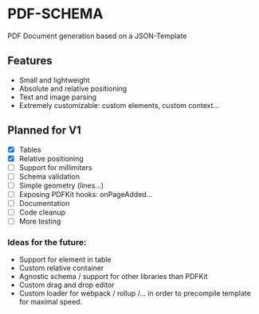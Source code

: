 # PDF-SCHEMA <br>

PDF Document generation based on a JSON-Template

## Features
- Small and lightweight
- Absolute and relative positioning
- Text and image parsing
- Extremely customizable: custom elements, custom context...

## Planned for V1
- [x] Tables
- [x] Relative positioning 
- [ ] Support for millimiters
- [ ] Schema validation
- [ ] Simple geometry (lines...)
- [ ] Exposing PDFKit hooks: onPageAdded...
- [ ] Documentation
- [ ] Code cleanup
- [ ] More testing

### Ideas for the future:
- Support for element in table
- Custom relative container
- Agnostic schema / support for other libraries than PDFKit
- Custom drag and drop editor
- Custom loader for webpack / rollup /... in order to precompile template for maximal speed.
